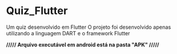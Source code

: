 # Quiz_Flutter
Um quiz desenvolvido em Flutter
O projeto foi desenvolvido apenas utilizando a linguagem DART e o framework Flutter


<strong> ///// Arquivo executável em android está na pasta "APK" ///// </strong>
